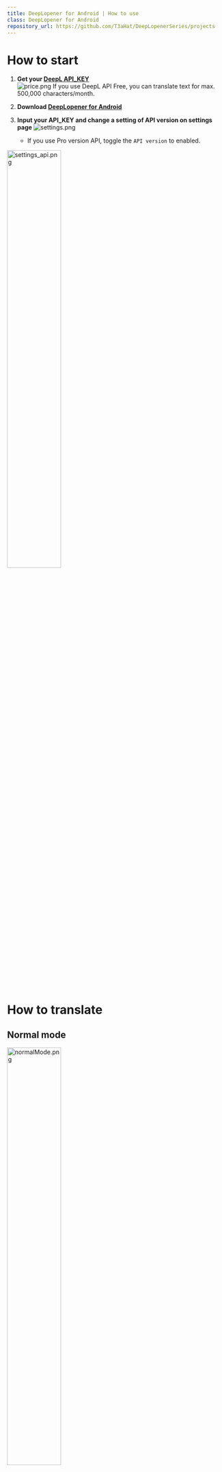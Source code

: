 ```yaml
---
title: DeepLopener for Android | How to use
class: DeepLopener for Android
repository_url: https://github.com/T3aHat/DeepLopenerSeries/projects
---
```


# How to start
  
1. **Get your [DeepL API_KEY](https://www.deepl.com/en/pro/change-plan#developer)**   
   ![price.png](/assets/images/price.png)
   If you use DeepL API Free, you can translate text for max. 500,000 characters/month.

2.  **Download [DeepLopener for Android](https://play.google.com/store/apps/details?id=com.teahat.deeplopener)**

3.  **Input your API_KEY and change a setting of API version on settings page** ![settings.png](/assets/images/outline_settings_black_24dp.png)  
    - If you use Pro version API, toggle the `API version` to enabled.  

<img src="/assets/images/settings_api.png" alt="settings_api.png" style="width: 50%;">


# How to translate
  
## Normal mode
<img src="/assets/images/normalMode.png" alt="normalMode.png" style="width: 50%;">

1. Execute this app
2. Input text you want to translate in the textarea above
3. Select the target language in the spinner
    - For example, you want to translate English text into japanese one, select `日本語`  
4. Tap `TRANSLATE` button  

- ![outline_close_black_24dp.png](/assets/images/outline_close_black_24dp.png): flush the text in input and output textarea  
- ![outline_content_paste_black_24dp.png](/assets/images/outline_content_paste_black_24dp.png): paste the text in clipboard and translate automatically
- ![outline_content_copy_black_24dp.png](/assets/images/outline_content_copy_black_24dp.png): copy the text in output textarea

## ContextMenu mode
This mode can be used in some application like GoogleChrome, FireFox, etc.

1. Select text you want to translate like below  
<img src="/assets/images/select.png" alt="select.png" style="width: 50%;">
2. Tap `DeepLopener`
    - `DeepLopener` may be hidden in some environment. If so, check `︙` to find it.
    - If you can't find it (Ex. occurs in Gmail), We are so sorry but you can't use this mode by technical issue.
3. The translation window will appear on top of the opening application  
<img src="/assets/images/select_trans.png" alt="select_trans.png" style="width: 50%;">


## Share mode
If you can't use ContextMenu mode, please try this mode.

1. Select text you want to translate like below  
<img src="/assets/images/share.png" alt="share.png" style="width: 50%;">
2. Tap `Share`
3. Tap `DeepLopener`  
<img src="/assets/images/share_deepl.png" alt="share_deepl.png" style="width: 50%;">
4. The translation window will appear on top of the opennig application

## Notification mode
You can't find share or ContextMenu in some application (Ex. long tap to copy text in twitter app).  
This mode may help your experience.  

※ This mode is beta version now. I found a problem that notification will be removed when we close the history of this app on MIUI devices.  

1. Toggle the `Tap to Translate` to enabled.  
<img src="/assets/images/tap_settings.png" alt="tap_settings.png" style="width: 50%;">
2. Notification will appear  
<img src="/assets/images/notify.png" alt="notify.png" style="width: 50%;">
3. Tap it and the translation result of clipboard text will appear on top of the opennig application